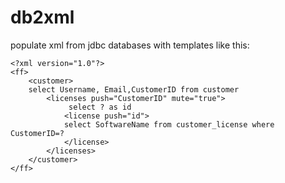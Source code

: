 db2xml
======

populate xml from jdbc databases with templates like this:


	<?xml version="1.0"?>
	<ff>
	    <customer>
		select Username, Email,CustomerID from customer
			<licenses push="CustomerID" mute="true">
	       	     select ? as id
				<license push="id">
				select SoftwareName from customer_license where CustomerID=?
				</license>
			</licenses>
		</customer>
	</ff>
